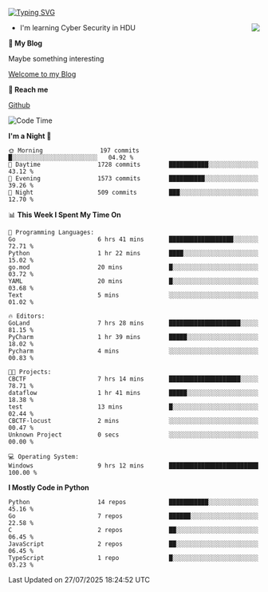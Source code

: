 [![Typing SVG](https://readme-typing-svg.herokuapp.com?font=Fira+Code&pause=1000&random=false&width=450&height=60&lines=Hello+%F0%9F%91%8B%F0%9F%8F%BB;I'm+JBNRZ)](https://git.io/typing-svg)

<a href="#">
  <img align="right" src="https://github-readme-stats.vercel.app/api?username=JBNRZ&show_icons=true&bg_color=15,f2f7fd,E0EAFC" />
</a>

- I'm learning Cyber Security in HDU

 **🌱 My Blog**

Maybe something interesting

[Welcome to my Blog](https://jbnrz.com.cn/)

 **💬 Reach me** 

[Github](https://github.com/JBNRZ)


<!--START_SECTION:waka-->
![Code Time](http://img.shields.io/badge/Code%20Time-1%2C330%20hrs%2022%20mins-blue)

**I'm a Night 🦉** 

```text
🌞 Morning                197 commits         █░░░░░░░░░░░░░░░░░░░░░░░░   04.92 % 
🌆 Daytime                1728 commits        ███████████░░░░░░░░░░░░░░   43.12 % 
🌃 Evening                1573 commits        ██████████░░░░░░░░░░░░░░░   39.26 % 
🌙 Night                  509 commits         ███░░░░░░░░░░░░░░░░░░░░░░   12.70 % 
```


📊 **This Week I Spent My Time On** 

```text
💬 Programming Languages: 
Go                       6 hrs 41 mins       ██████████████████░░░░░░░   72.71 % 
Python                   1 hr 22 mins        ████░░░░░░░░░░░░░░░░░░░░░   15.02 % 
go.mod                   20 mins             █░░░░░░░░░░░░░░░░░░░░░░░░   03.72 % 
YAML                     20 mins             █░░░░░░░░░░░░░░░░░░░░░░░░   03.68 % 
Text                     5 mins              ░░░░░░░░░░░░░░░░░░░░░░░░░   01.02 % 

🔥 Editors: 
GoLand                   7 hrs 28 mins       ████████████████████░░░░░   81.15 % 
PyCharm                  1 hr 39 mins        █████░░░░░░░░░░░░░░░░░░░░   18.02 % 
Pycharm                  4 mins              ░░░░░░░░░░░░░░░░░░░░░░░░░   00.83 % 

🐱‍💻 Projects: 
CBCTF                    7 hrs 14 mins       ████████████████████░░░░░   78.71 % 
dataflow                 1 hr 41 mins        █████░░░░░░░░░░░░░░░░░░░░   18.38 % 
test                     13 mins             █░░░░░░░░░░░░░░░░░░░░░░░░   02.44 % 
CBCTF-locust             2 mins              ░░░░░░░░░░░░░░░░░░░░░░░░░   00.47 % 
Unknown Project          0 secs              ░░░░░░░░░░░░░░░░░░░░░░░░░   00.00 % 

💻 Operating System: 
Windows                  9 hrs 12 mins       █████████████████████████   100.00 % 
```

**I Mostly Code in Python** 

```text
Python                   14 repos            ███████████░░░░░░░░░░░░░░   45.16 % 
Go                       7 repos             ██████░░░░░░░░░░░░░░░░░░░   22.58 % 
C                        2 repos             ██░░░░░░░░░░░░░░░░░░░░░░░   06.45 % 
JavaScript               2 repos             ██░░░░░░░░░░░░░░░░░░░░░░░   06.45 % 
TypeScript               1 repo              █░░░░░░░░░░░░░░░░░░░░░░░░   03.23 % 
```




 Last Updated on 27/07/2025 18:24:52 UTC
<!--END_SECTION:waka-->
